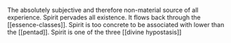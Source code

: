 The absolutely subjective and therefore non-material source of all experience. Spirit pervades all existence. It flows back through the [[essence-classes]]. Spirit is too concrete to be associated with lower than the [[pentad]]. Spirit is one of the three [[divine hypostasis]]